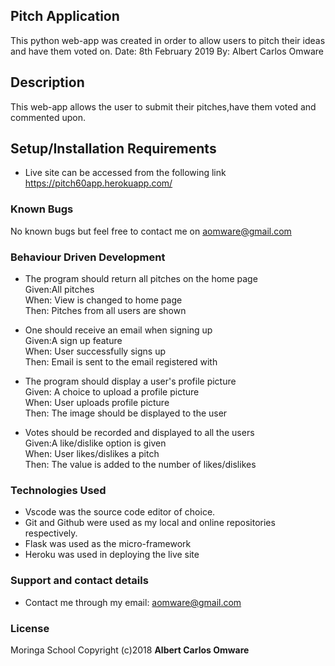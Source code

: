 ## Pitch Application

This python web-app was created in order to allow users to pitch their ideas and have them voted on.
Date: 8th February 2019
By: Albert Carlos Omware

## Description
This web-app allows the user to submit their pitches,have them voted and commented upon.

## Setup/Installation Requirements
* Live site can be accessed from the following link https://pitch60app.herokuapp.com/


### Known Bugs
No known bugs but feel free to contact me on aomware@gmail.com

### Behaviour Driven Development
* The program should return all pitches on the home page<br>
Given:All pitches<br>
When: View is changed to home page<br>
Then: Pitches from all users are shown<br>

* One should receive an email when signing up<br>
Given:A sign up feature<br>
When: User successfully signs up <br>
Then: Email is sent to the email registered with<br>

* The program should display a user's profile picture<br>
Given: A choice to upload a profile picture<br>
When: User uploads profile picture<br>
Then: The image should be displayed to the user<br>

* Votes should be recorded and displayed to all the users<br>
Given:A like/dislike option is given<br>
When: User likes/dislikes a pitch <br>
Then: The value is added to the number of likes/dislikes<br>


### Technologies Used
* Vscode was the source code editor of choice.
* Git and Github were used as my local and online repositories respectively.
* Flask was used as the micro-framework
* Heroku was used in deploying the live site


### Support and contact details
* Contact me through my email: aomware@gmail.com


### License
Moringa School
Copyright (c)2018 **Albert Carlos Omware**
